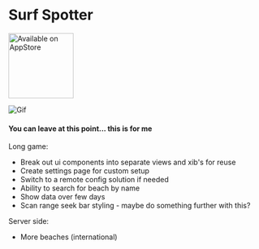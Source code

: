 # Surf Spotter
<a href='https://itunes.apple.com/gb/app/surf-spotter/id1098286036'>
    <img width="128px" alt='Available on AppStore' src='https://raw.githubusercontent.com/Daio-io/SurfFinder/master/Screens/appstore.png'/>
</a>

![Gif](https://raw.githubusercontent.com/Daio-io/SurfFinder/master/Screens/finder0.2.gif)

#### You can leave at this point... this is for me

Long game:

- Break out ui components into separate views and xib's for reuse
- Create settings page for custom setup
- Switch to a remote config solution if needed
- Ability to search for beach by name
- Show data over few days
- Scan range seek bar styling - maybe do something further with this?

Server side:

- More beaches (international)
